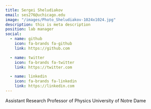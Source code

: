```yaml
---
title: Sergei Sheludiakov
email: ses276@uchicago.edu
image: "/images/Photo_Sheludiakov-1024x1024.jpg"
description: this is meta description
position: lab manager
social:
  - name: github
    icon: fa-brands fa-github
    link: https://github.com

  - name: twitter
    icon: fa-brands fa-twitter
    link: https://twitter.com

  - name: linkedin
    icon: fa-brands fa-linkedin
    link: https://linkedin.com
---
```


Assistant Research Professor of Physics
University of Notre Dame
 

